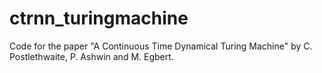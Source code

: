 # ctrnn_turingmachine
Code for the paper "A Continuous Time Dynamical Turing Machine" by C. Postlethwaite, P. Ashwin and M. Egbert. 
